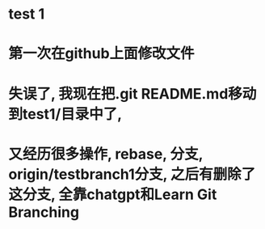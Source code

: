 # test 1
# 第一次在github上面修改文件
# 失误了, 我现在把.git README.md移动到test1/目录中了, 
# 又经历很多操作, rebase, 分支, origin/testbranch1分支, 之后有删除了这分支, 全靠chatgpt和Learn Git Branching
